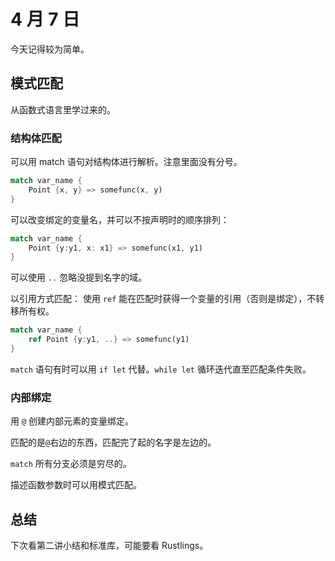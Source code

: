 # 4 月 7 日

今天记得较为简单。

## 模式匹配

从函数式语言里学过来的。

### 结构体匹配

可以用 match 语句对结构体进行解析。注意里面没有分号。
```rust
match var_name {
    Point {x, y} => somefunc(x, y)
}
```
可以改变绑定的变量名，并可以不按声明时的顺序排列：
```rust
match var_name {
    Point {y:y1, x: x1} => somefunc(x1, y1)
}
```
可以使用 ```..``` 忽略没提到名字的域。

以引用方式匹配：
使用 ```ref``` 能在匹配时获得一个变量的引用（否则是绑定），不转移所有权。
```rust
match var_name {
    ref Point {y:y1, ..} => somefunc(y1)
}
```
```match``` 语句有时可以用 ```if let``` 代替。```while let``` 循环迭代直至匹配条件失败。

### 内部绑定

用 ```@``` 创建内部元素的变量绑定。

匹配的是```@```右边的东西，匹配完了起的名字是左边的。

```match``` 所有分支必须是穷尽的。

描述函数参数时可以用模式匹配。

## 总结

下次看第二讲小结和标准库，可能要看 Rustlings。
